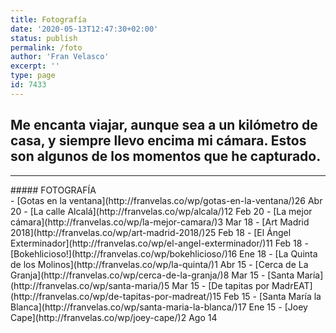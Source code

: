 ```yaml
---
title: Fotografía
date: '2020-05-13T12:47:30+02:00'
status: publish
permalink: /foto
author: 'Fran Velasco'
excerpt: ''
type: page
id: 7433
---
```

Me encanta viajar, aunque sea a un kilómetro de casa, y siempre llevo encima mi cámara. Estos son algunos de los momentos que he capturado.
-------------------------------------------------------------------------------------------------------------------------------------------

- - - - - -

<div class="wp-block-columns"><div class="wp-block-column" style="flex-basis:33.33%">##### FOTOGRAFÍA

</div><div class="wp-block-column" style="flex-basis:66.66%">- [Gotas en la ventana](http://franvelas.co/wp/gotas-en-la-ventana/)<time class="wp-block-latest-posts__post-date" datetime="2020-04-26T19:15:28+02:00">26 Abr 20</time>
- [La calle Alcalá](http://franvelas.co/wp/alcala/)<time class="wp-block-latest-posts__post-date" datetime="2020-02-12T15:46:38+01:00">12 Feb 20</time>
- [La mejor cámara](http://franvelas.co/wp/la-mejor-camara/)<time class="wp-block-latest-posts__post-date" datetime="2018-03-03T15:45:57+01:00">3 Mar 18</time>
- [Art Madrid 2018](http://franvelas.co/wp/art-madrid-2018/)<time class="wp-block-latest-posts__post-date" datetime="2018-02-25T18:00:23+01:00">25 Feb 18</time>
- [El Ángel Exterminador](http://franvelas.co/wp/el-angel-exterminador/)<time class="wp-block-latest-posts__post-date" datetime="2018-02-11T14:43:55+01:00">11 Feb 18</time>
- [Bokehlicioso!](http://franvelas.co/wp/bokehlicioso/)<time class="wp-block-latest-posts__post-date" datetime="2018-01-16T14:42:01+01:00">16 Ene 18</time>
- [La Quinta de los Molinos](http://franvelas.co/wp/la-quinta/)<time class="wp-block-latest-posts__post-date" datetime="2015-04-01T08:29:21+02:00">1 Abr 15</time>
- [Cerca de La Granja](http://franvelas.co/wp/cerca-de-la-granja/)<time class="wp-block-latest-posts__post-date" datetime="2015-03-08T13:38:14+01:00">8 Mar 15</time>
- [Santa María](http://franvelas.co/wp/santa-maria/)<time class="wp-block-latest-posts__post-date" datetime="2015-03-05T08:47:26+01:00">5 Mar 15</time>
- [De tapitas por MadrEAT](http://franvelas.co/wp/de-tapitas-por-madreat/)<time class="wp-block-latest-posts__post-date" datetime="2015-02-15T18:31:25+01:00">15 Feb 15</time>
- [Santa María la Blanca](http://franvelas.co/wp/santa-maria-la-blanca/)<time class="wp-block-latest-posts__post-date" datetime="2015-01-17T10:12:57+01:00">17 Ene 15</time>
- [Joey Cape](http://franvelas.co/wp/joey-cape/)<time class="wp-block-latest-posts__post-date" datetime="2014-08-02T10:59:44+02:00">2 Ago 14</time>

</div></div>